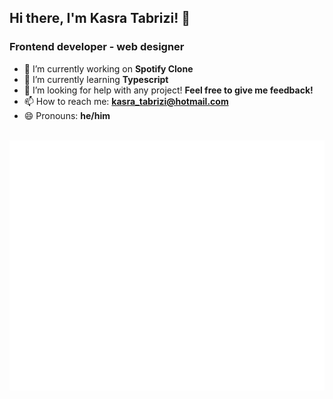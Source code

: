 ## Hi there, I'm Kasra Tabrizi! 👋
### Frontend developer - web designer 

<!---**KasraTabrizi/KasraTabrizi** is a ✨ _special_ ✨ repository because its `README.md` (this file) appears on your GitHub profile.-->

- 🔭 I’m currently working on **Spotify Clone**
- 🌱 I’m currently learning **Typescript**
- 🤔 I’m looking for help with any project! **Feel free to give me feedback!**
- 📫 How to reach me: **kasra_tabrizi@hotmail.com**
- 😄 Pronouns: **he/him**
<!--- ⚡ Fun fact: -->
<!--- 👯 I’m looking to collaborate on -->
<!--- 💬 Ask me about ... -->


<div align="center">
	<br>
		<img src="button.svg" width="800" height="400" alt="Click to see the source">
	<br>
</div>
